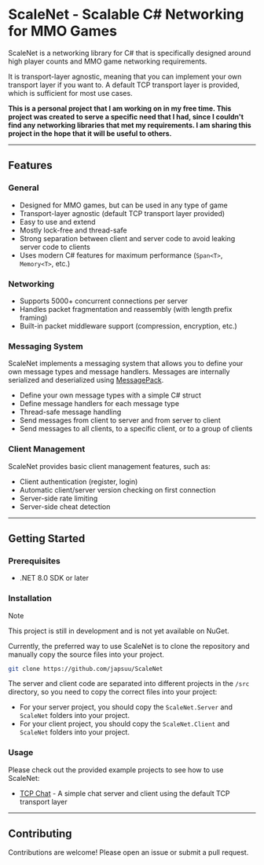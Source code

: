 
# ScaleNet - Scalable C# Networking for MMO Games

ScaleNet is a networking library for C# that is specifically designed around high player counts and MMO game networking requirements.

It is transport-layer agnostic, meaning that you can implement your own transport layer if you want to.
A default TCP transport layer is provided, which is sufficient for most use cases.

**This is a personal project that I am working on in my free time.
This project was created to serve a specific need that I had, since I couldn't find any networking libraries that met my requirements.
I am sharing this project in the hope that it will be useful to others.**

---

## Features

### General

- Designed for MMO games, but can be used in any type of game
- Transport-layer agnostic (default TCP transport layer provided)
- Easy to use and extend
- Mostly lock-free and thread-safe
- Strong separation between client and server code to avoid leaking server code to clients
- Uses modern C# features for maximum performance (`Span<T>`, `Memory<T>`, etc.)

### Networking

- Supports 5000+ concurrent connections per server
- Handles packet fragmentation and reassembly (with length prefix framing)
- Built-in packet middleware support (compression, encryption, etc.)

### Messaging System

ScaleNet implements a messaging system that allows you to define your own message types and message handlers. Messages are internally serialized and deserialized using [MessagePack](https://msgpack.org/).

- Define your own message types with a simple C# struct
- Define message handlers for each message type
- Thread-safe message handling
- Send messages from client to server and from server to client
- Send messages to all clients, to a specific client, or to a group of clients

### Client Management

ScaleNet provides basic client management features, such as:

- Client authentication (register, login)
- Automatic client/server version checking on first connection
- Server-side rate limiting
- Server-side cheat detection

---

## Getting Started

### Prerequisites

- .NET 8.0 SDK or later

### Installation

> [!NOTE]  
> This project is still in development and is not yet available on NuGet.

Currently, the preferred way to use ScaleNet is to clone the repository and manually copy the source files into your project.

```bash
git clone https://github.com/japsuu/ScaleNet
```

The server and client code are separated into different projects in the `/src` directory, so you need to copy the correct files into your project:
- For your server project, you should copy the `ScaleNet.Server` and `ScaleNet` folders into your project.
- For your client project, you should copy the `ScaleNet.Client` and `ScaleNet` folders into your project.

### Usage

Please check out the provided example projects to see how to use ScaleNet:

- [TCP Chat](src/examples/Chat) - A simple chat server and client using the default TCP transport layer

---

## Contributing

Contributions are welcome! Please open an issue or submit a pull request.
